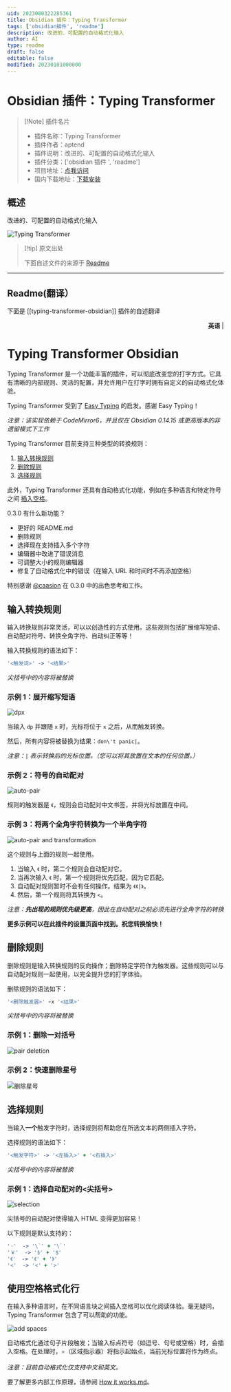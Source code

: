 ```yaml
---
uid: 2023080322285361
title: Obsidian 插件：Typing Transformer
tags: ['obsidian插件', 'readme']
description: 改进的、可配置的自动格式化输入
author: AI
type: readme
draft: false
editable: false
modified: 20230101000000
---
```


# Obsidian 插件：Typing Transformer

> [!Note] 插件名片
> - 插件名称：Typing Transformer
> - 插件作者：aptend
> - 插件说明：改进的、可配置的自动格式化输入
> - 插件分类：['obsidian 插件 ', 'readme']
> - 项目地址：[点我访问](https://github.com/aptend/typing-transformer-obsidian)
> - 国内下载地址：[下载安装](https://pkmer.cn/products/plugin/pluginMarket/?typing-transformer-obsidian)

## 概述

改进的、可配置的自动格式化输入

![Typing Transformer](https://cdn.pkmer.cn/covers/typing-transformer-obsidian.gif!pkmer)

> [!tip] 原文出处
>
>下面自述文件的来源于 [Readme](https://ghproxy.net/https://raw.githubusercontent.com/aptend/typing-transformer-obsidian/main/README.md)

---

## Readme(翻译）

下面是 [[typing-transformer-obsidian]] 插件的自述翻译

<p align="right"><strong>英语</strong> | </p>

# Typing Transformer Obsidian

Typing Transformer 是一个功能丰富的插件，可以彻底改变您的打字方式。它具有清晰的内部规则、灵活的配置，并允许用户在打字时拥有自定义的自动格式化体验。

Typing Transformer 受到了 [Easy Typing](https://github.com/Yaozhuwa/easy-typing-obsidian) 的启发。感谢 Easy Typing！

*注意：该实现依赖于 CodeMirror6，并且仅在 Obsidian 0.14.15 或更高版本的非遗留模式下工作*

Typing Transformer 目前支持三种类型的转换规则：

1. [输入转换规则](#input-conversion-rules)
2. [删除规则](#deletion-rules-tbd)
3. [选择规则](#selection-rules)

此外，Typing Transformer 还具有自动格式化功能，例如在多种语言和特定符号之间 [插入空格](#formatting-lines-with-spaces)。

0.3.0 有什么新功能？

- 更好的 README.md
- 删除规则
- 选择现在支持插入多个字符
- 编辑器中改进了错误消息
- 可调整大小的规则编辑器
- 修复了自动格式化中的错误（在输入 URL 和时间时不再添加空格）

特别感谢 [@caasion](https://github.com/caasion) 在 0.3.0 中的出色思考和工作。

## 输入转换规则

输入转换规则非常灵活，可以以创造性的方式使用。这些规则包括扩展缩写短语、自动配对符号、转换全角字符、自动纠正等等！

输入转换规则的语法如下：

```coffeescript
'<触发词>' -> '<结果>'
```

*尖括号中的内容将被替换*

### 示例 1：展开缩写短语

![dpx](https://user-images.githubusercontent.com/49832303/184522399-e0c25d5b-4aad-4c0e-a03a-956fbf3965bb.gif)

当输入 `dp` 并跟随 `x` 时，光标将位于 `x` 之后，从而触发转换。

然后，所有内容将被替换为结果：`don\'t panic|`。

*注意：`|` 表示转换后的光标位置。（您可以将其放置在文本的任何位置。）*

### 示例 2：符号的自动配对

![auto-pair](https://user-images.githubusercontent.com/49832303/185430735-8601bd41-077f-417c-96bc-c57f3428bf5a.gif)

规则的触发器是 `《`，规则会自动配对中文书签，并将光标放置在中间。

### 示例 3：将两个全角字符转换为一个半角字符

![auto-pair and transformation](https://user-images.githubusercontent.com/49832303/185430769-84c12d45-0ee4-434c-80a6-04466cebb9bd.gif)

这个规则与上面的规则一起使用。

1. 当输入 `《` 时，第二个规则会自动配对它。
2. 当再次输入 `《` 时，第一个规则将优先匹配，因为它匹配。
3. 自动配对规则暂时不会有任何操作。结果为 `《《|》`。
4. 然后，第一个规则将其转换为 `<`。

*注意：**先出现的规则优先级更高**，因此在自动配对之前必须先进行全角字符的转换*

**更多示例可以在此插件的设置页面中找到。祝您转换愉快！**

## 删除规则

删除规则是输入转换规则的反向操作；删除特定字符作为触发器。这些规则可以与自动配对规则一起使用，以完全提升您的打字体验。

删除规则的语法如下：

```coffeescript
'<删除触发器>' -x '<结果>'
```

*尖括号中的内容将被替换*

### 示例 1：删除一对括号

![pair deletion](https://user-images.githubusercontent.com/103465188/186443468-46a21ef9-1bc6-4de2-a1bd-187c8069e8e8.gif)

### 示例 2：快速删除星号

![删除星号](https://user-images.githubusercontent.com/103465188/186443487-484bd969-2c16-42ec-824c-cebc1799431c.gif)

## 选择规则

当输入**一个**触发字符时，选择规则将帮助您在所选文本的两侧插入字符。

选择规则的语法如下：

```coffeescript
'<触发字符>' -> '<左插入>' + '<右插入>'
```

*尖括号中的内容将被替换*

### 示例 1：选择自动配对的<尖括号>

![selection](https://user-images.githubusercontent.com/49832303/185430794-c734358b-8dd4-4cc0-9856-d6e39d27b777.gif)

尖括号的自动配对使得输入 HTML 变得更加容易！

以下规则是默认支持的：

```coffeescript
'·'  -> '\`' + '\`'
'￥'  -> '$' + '$'
'《'  -> '《' + '》'
'<'  -> '<' + '>'
```

## 使用空格格式化行

在输入多种语言时，在不同语言块之间插入空格可以优化阅读体验。毫无疑问，Typing Transformer 包含了可以帮助的功能。

![add spaces](https://user-images.githubusercontent.com/49832303/175770015-6dba97d6-5eb2-4d30-a28d-e7ae061c2e7a.gif)

自动格式化通过句子片段触发；当输入标点符号（如逗号、句号或空格）时，会插入空格。在处理时，`⭐️`（区域指示器）将指示起始点，当前光标位置将作为终点。

*注意：目前自动格式化仅支持中文和英文。*

要了解更多内部工作原理，请参阅 [How it works.md](https://github.com/aptend/typing-transformer-obsidian/blob/main/docs/How%20it%20works.md)。
